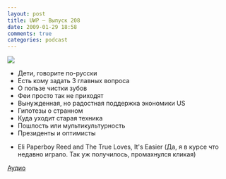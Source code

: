 ```yaml
---
layout: post
title: UWP – Выпуск 208
date: 2009-01-29 18:58
comments: true
categories: podcast
---
```

![](https://podcast.umputun.com/images/uwp/uwp208.jpg)

- Дети, говорите по-русски
- Есть кому задать 3 главных вопроса
- О пользе чистки зубов
- Феи просто так не приходят
- Вынужденная, но радостная поддержка экономики US
- Гипотезы о странном
- Куда уходит старая техника
- Пошлость или мультикультурность
- Президенты и оптимисты


* Eli Paperboy Reed and The True Loves, It's Easier
(Да, я в курсе что недавно играло. Так уж получилось, промахнулся кликая)

[Аудио](http://archive.rucast.net/uwp/media/ump_podcast208.mp3)
<audio src="http://archive.rucast.net/uwp/media/ump_podcast208.mp3" preload="none">
